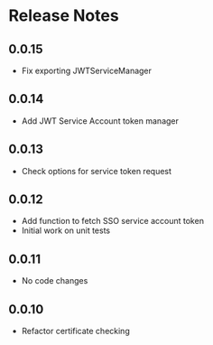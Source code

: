 # Release Notes

## 0.0.15

- Fix exporting JWTServiceManager

## 0.0.14

- Add JWT Service Account token manager

## 0.0.13

- Check options for service token request

## 0.0.12

- Add function to fetch SSO service account token
- Initial work on unit tests

## 0.0.11

- No code changes

## 0.0.10

- Refactor certificate checking
